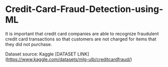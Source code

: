 # Credit-Card-Fraud-Detection-using-ML


It is important that credit card companies are able to recognize fraudulent credit card transactions so that customers are not charged for items that they did not purchase.

Dataset source: Kaggle
[DATASET LINK] (https://www.kaggle.com/datasets/mlg-ulb/creditcardfraud/)
